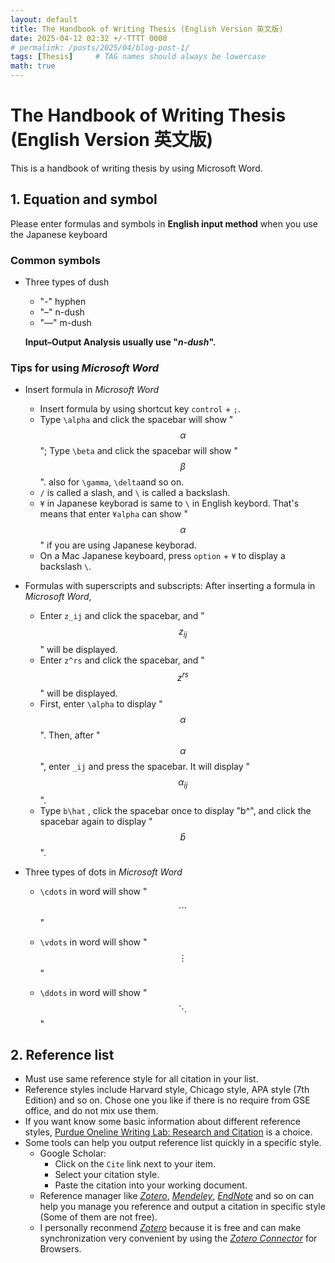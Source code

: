 ```yaml
---
layout: default
title: The Handbook of Writing Thesis (English Version 英文版)
date: 2025-04-12 02:32 +/-TTTT 0000
# permalink: /posts/2025/04/blog-post-1/
tags: [Thesis]     # TAG names should always be lowercase
math: true
---
```


# The Handbook of Writing Thesis (English Version 英文版)

This is a handbook of writing thesis by using Microsoft Word.

## 1. Equation and symbol

Please enter formulas and symbols in **English input method** when you use the Japanese keyboard

### Common symbols
- Three types of dush
  - "-" hyphen
  - "–" n-dush  
  - "—" m-dush    
  
   **Input–Output Analysis usually use "*n-dush*".**


### Tips for using *Microsoft Word*
- Insert formula in *Microsoft Word*
  - Insert formula by using shortcut key `control` + `;`. 
  - Type `\alpha` and click the spacebar will show "$$\alpha$$"; Type `\beta` and click the spacebar will show "$$\beta$$". also for `\gamma`, `\delta`and so on.
  - `/` is called a slash, and `\` is called a backslash.
  - `¥` in Japanese keyborad is same to `\` in English keybord. That's means that enter `¥alpha` can show "$$\alpha$$" if you are using Japanese keyborad.
  - On a Mac Japanese keyboard, press `option` + `¥` to display a backslash `\`.


- Formulas with superscripts and subscripts: After inserting a formula in *Microsoft Word*,
  - Enter `z_ij` and click the spacebar, and "$$z_{ij}$$" will be displayed.
  - Enter `z^rs` and click the spacebar, and "$$z^{rs}$$" will be displayed.
  - First, enter `\alpha` to display "$$\alpha$$". Then, after "$$\alpha$$", enter `_ij` and press the spacebar. It will display " $$\alpha_{ij}$$ ".
  - Type `b\hat` , click the spacebar once to display "b^", and click the spacebar again to display "$$\hat{b}$$".




- Three types of dots in *Microsoft Word*
  - `\cdots` in word will show "$$\cdots$$"  
  
  - `\vdots` in word will show "$$\vdots$$"  
  
  - `\ddots` in word will show "$$\ddots$$"
  



## 2. Reference list

- Must use same reference style for all citation in your list.
- Reference styles include Harvard style, Chicago style, APA style (7th Edition) and so on. Chose one you like if there is no require from GSE office, and do not mix use them.
- If you want know some basic information about different reference styles, [Purdue Oneline Writing Lab: Research and Citation](https://owl.purdue.edu/owl/research_and_citation/resources.html) is a choice.
- Some tools can help you output reference list quickly in a specific style.
  - Google Scholar: 
    - Click on the `Cite` link next to your item.
    - Select your citation style.
    - Paste the citation into your working document.
  - Reference manager like *[Zotero](https://www.zotero.org/)*, *[Mendeley](https://www.mendeley.com/)*, *[EndNote](https://endnote.com/)* and so on can help you manage you reference and output a citation in specific style (Some of them are not free). 
  - I personally reconmend *[Zotero](https://www.zotero.org/)* because it is free and can make synchronization very convenient by using the *[Zotero Connector](https://www.zotero.org/download/)* for Browsers.

